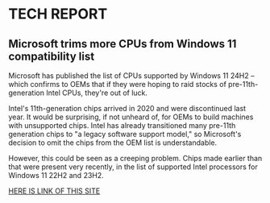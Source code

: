 # TECH REPORT 
## Microsoft trims more CPUs from Windows 11 compatibility list

Microsoft has published the list of CPUs supported by Windows 11 24H2 – which confirms to OEMs that if they were hoping to raid stocks of pre-11th-generation Intel CPUs, they're out of luck. 

Intel's 11th-generation chips arrived in 2020 and were discontinued last year. It would be surprising, if not unheard of, for OEMs to build machines with unsupported chips. Intel has already transitioned many pre-11th generation chips to "a legacy software support model," so Microsoft's decision to omit the chips from the OEM list is understandable.

However, this could be seen as a  creeping problem. Chips made earlier than that were present very recently, in the list of supported Intel processors for Windows 11 22H2 and 23H2. 

[HERE IS LINK OF THIS SITE](https://www.theregister.com/2025/02/24/microsoft_win_11_cpus/?td=rt-3a)
